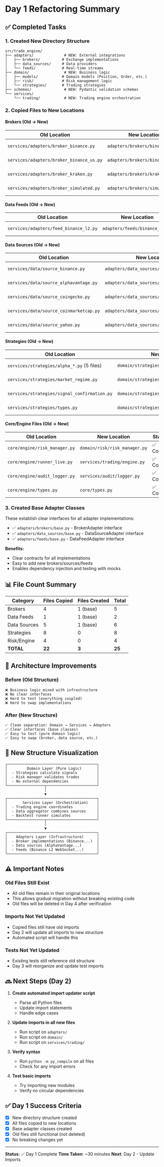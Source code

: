 # Day 1 Refactoring Summary

## ✅ Completed Tasks

### 1. Created New Directory Structure

```
src/trade_engine/
├── adapters/              # NEW: External integrations
│   ├── brokers/          # Exchange implementations
│   ├── data_sources/     # Data providers
│   └── feeds/            # Real-time streams
├── domain/                # NEW: Business logic
│   ├── models/           # Domain models (Position, Order, etc.)
│   ├── risk/             # Risk management logic
│   └── strategies/       # Trading strategies
├── schemas/               # NEW: Pydantic validation schemas
└── services/
    └── trading/           # NEW: Trading engine orchestration
```

### 2. Copied Files to New Locations

#### Brokers (Old → New)
| Old Location | New Location | Status |
|-------------|--------------|--------|
| `services/adapters/broker_binance.py` | `adapters/brokers/binance.py` | ✅ Copied |
| `services/adapters/broker_binance_us.py` | `adapters/brokers/binance_us.py` | ✅ Copied |
| `services/adapters/broker_kraken.py` | `adapters/brokers/kraken.py` | ✅ Copied |
| `services/adapters/broker_simulated.py` | `adapters/brokers/simulated.py` | ✅ Copied |

#### Data Feeds (Old → New)
| Old Location | New Location | Status |
|-------------|--------------|--------|
| `services/adapters/feed_binance_l2.py` | `adapters/feeds/binance_l2.py` | ✅ Copied |

#### Data Sources (Old → New)
| Old Location | New Location | Status |
|-------------|--------------|--------|
| `services/data/source_binance.py` | `adapters/data_sources/binance.py` | ✅ Copied |
| `services/data/source_alphavantage.py` | `adapters/data_sources/alphavantage.py` | ✅ Copied |
| `services/data/source_coingecko.py` | `adapters/data_sources/coingecko.py` | ✅ Copied |
| `services/data/source_coinmarketcap.py` | `adapters/data_sources/coinmarketcap.py` | ✅ Copied |
| `services/data/source_yahoo.py` | `adapters/data_sources/yahoo.py` | ✅ Copied |

#### Strategies (Old → New)
| Old Location | New Location | Status |
|-------------|--------------|--------|
| `services/strategies/alpha_*.py` (5 files) | `domain/strategies/` | ✅ Copied |
| `services/strategies/market_regime.py` | `domain/strategies/market_regime.py` | ✅ Copied |
| `services/strategies/signal_confirmation.py` | `domain/strategies/signal_confirmation.py` | ✅ Copied |
| `services/strategies/types.py` | `domain/strategies/types.py` | ✅ Copied |

#### Core/Engine Files (Old → New)
| Old Location | New Location | Status |
|-------------|--------------|--------|
| `core/engine/risk_manager.py` | `domain/risk/risk_manager.py` | ✅ Copied |
| `core/engine/runner_live.py` | `services/trading/engine.py` | ✅ Copied |
| `core/engine/audit_logger.py` | `services/audit/logger.py` | ✅ Copied |
| `core/engine/types.py` | `core/types.py` | ✅ Copied |

### 3. Created Base Adapter Classes

These establish clear interfaces for all adapter implementations:

- ✅ `adapters/brokers/base.py` - BrokerAdapter interface
- ✅ `adapters/data_sources/base.py` - DataSourceAdapter interface
- ✅ `adapters/feeds/base.py` - DataFeedAdapter interface

**Benefits:**
- Clear contracts for all implementations
- Easy to add new brokers/sources/feeds
- Enables dependency injection and testing with mocks

## 📊 File Count Summary

| Category | Files Copied | Files Created | Total |
|----------|--------------|---------------|-------|
| Brokers | 4 | 1 (base) | 5 |
| Data Feeds | 1 | 1 (base) | 2 |
| Data Sources | 5 | 1 (base) | 6 |
| Strategies | 8 | 0 | 8 |
| Risk/Engine | 4 | 0 | 4 |
| **TOTAL** | **22** | **3** | **25** |

## 🎯 Architecture Improvements

### Before (Old Structure)
```
❌ Business logic mixed with infrastructure
❌ No clear interfaces
❌ Hard to test (everything coupled)
❌ Hard to swap implementations
```

### After (New Structure)
```
✅ Clean separation: Domain → Services → Adapters
✅ Clear interfaces (base classes)
✅ Easy to test (pure domain logic)
✅ Easy to swap (broker, data source, etc.)
```

## 📁 New Structure Visualization

```
┌─────────────────────────────────────────┐
│         Domain Layer (Pure Logic)       │
│  - Strategies calculate signals         │
│  - Risk manager validates trades        │
│  - No external dependencies             │
└─────────────────┬───────────────────────┘
                  │
                  ▼
┌─────────────────────────────────────────┐
│       Services Layer (Orchestration)    │
│  - Trading engine coordinates           │
│  - Data aggregator combines sources     │
│  - Backtest runner simulates            │
└─────────────────┬───────────────────────┘
                  │
                  ▼
┌─────────────────────────────────────────┐
│    Adapters Layer (Infrastructure)      │
│  - Broker implementations (Binance...)  │
│  - Data sources (AlphaVantage...)       │
│  - Feeds (Binance L2 WebSocket...)      │
└─────────────────────────────────────────┘
```

## ⚠️ Important Notes

### Old Files Still Exist
- All old files remain in their original locations
- This allows gradual migration without breaking existing code
- Old files will be deleted in Day 4 after verification

### Imports Not Yet Updated
- Copied files still have old imports
- Day 2 will update all imports to new structure
- Automated script will handle this

### Tests Not Yet Updated
- Existing tests still reference old structure
- Day 3 will reorganize and update test imports

## 🔜 Next Steps (Day 2)

1. **Create automated import updater script**
   - Parse all Python files
   - Update import statements
   - Handle edge cases

2. **Update imports in all new files**
   - Run script on `adapters/`
   - Run script on `domain/`
   - Run script on `services/trading/`

3. **Verify syntax**
   - Run `python -m py_compile` on all files
   - Check for any import errors

4. **Test basic imports**
   - Try importing new modules
   - Verify no circular dependencies

## ✅ Day 1 Success Criteria

- [x] New directory structure created
- [x] All files copied to new locations
- [x] Base adapter classes created
- [x] Old files still functional (not deleted)
- [x] No breaking changes yet

---

**Status**: ✅ Day 1 Complete
**Time Taken**: ~30 minutes
**Next**: Day 2 - Update Imports
